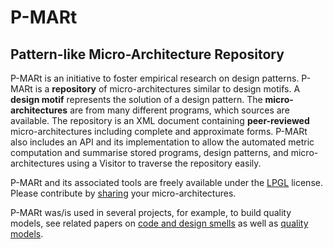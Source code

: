 # P-MARt
## Pattern-like Micro-Architecture Repository

P-MARt is an initiative to foster empirical research on design patterns. P-MARt is a **repository** of micro-architectures similar to design motifs. A **design motif** represents the solution of a design pattern. The **micro-architectures** are from many different programs, which sources are available. The repository is an XML document containing **peer-reviewed** micro-architectures including complete and approximate forms. P-MARt also includes an API and its implementation to allow the automated metric computation and summarise stored programs, design patterns, and micro-architectures using a Visitor to traverse the repository easily.

P-MARt and its associated tools are freely available under the [LPGL](http://www.gnu.org/copyleft/lesser.html) license. Please contribute by [sharing](mailto:p-mart@ptidej.net) your micro-architectures.

P-MARt was/is used in several projects, for example, to build quality models, see related papers on [code and design smells](https://www.ptidej.net/publications/Keyword/TOPIC-BCODE-AND-DESIGN-SMELLSB.php) as well as [quality models](https://www.ptidej.net/publications/Keyword/TOPIC-BQUALITY-MODELSB.php).
